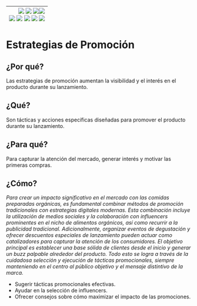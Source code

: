 <div align=right>

|[![](https://img.shields.io/badge/-Inicio-FFF?style=flat&logo=Emlakjet&logoColor=black)](/README.md) [![](https://img.shields.io/badge/-Introducción-FFF?style=flat&logo=abbrobotstudio&logoColor=black)](/documentos/intro.md) [![](https://img.shields.io/badge/-Panorámica-FFF?style=flat&logo=openstreetmap&logoColor=black)](/documentos/panoramica.md)[![](https://img.shields.io/badge/-Modelos_de_lenguaje-FFF?style=flat&logo=LiveChat&logoColor=black)](/documentos/LLMs.md)<br>  [![](https://img.shields.io/badge/-Prompts-FFF?style=flat&logo=Proton&logoColor=black)](/documentos/prompts/README.md) [![](https://img.shields.io/badge/-Ing,_de_prompts-FFF?style=flat&logo=googleearthengine&logoColor=black)](/documentos/ingenieriaDePrompts/README.md) [![](https://img.shields.io/badge/-Patrones-FFF?style=flat&logo=textpattern&logoColor=black)](/documentos/ingenieriaDePrompts/patrones/README.md) [![](https://img.shields.io/badge/8vP-FFF?style=flat&logo=v8&logoColor=black)](/documentos/prompts/mejoresPracticas/8virtudesDelPrompting.md) [![](https://img.shields.io/badge/-Casos_de_uso-FFF?style=flat&logo=gitbook&logoColor=black)](/documentos/casosDeUso/README.md)|
|-:|

</div>

# Estrategias de Promoción

## ¿Por qué?

Las estrategias de promoción aumentan la visibilidad y el interés en el producto durante su lanzamiento.

## ¿Qué?

Son tácticas y acciones específicas diseñadas para promover el producto durante su lanzamiento.

## ¿Para qué?

Para capturar la atención del mercado, generar interés y motivar las primeras compras.

## ¿Cómo?

*Para crear un impacto significativo en el mercado con las comidas preparadas orgánicas, es fundamental combinar métodos de promoción tradicionales con estrategias digitales modernas. Esta combinación incluye la utilización de medios sociales y la colaboración con influencers prominentes en el nicho de alimentos orgánicos, así como recurrir a la publicidad tradicional. Adicionalmente, organizar eventos de degustación y ofrecer descuentos especiales de lanzamiento pueden actuar como catalizadores para capturar la atención de los consumidores. El objetivo principal es establecer una base sólida de clientes desde el inicio y generar un buzz palpable alrededor del producto. Todo esto se logra a través de la cuidadosa selección y ejecución de tácticas promocionales, siempre manteniendo en el centro al público objetivo y el mensaje distintivo de la marca.*

- Sugerir tácticas promocionales efectivas.
- Ayudar en la selección de influencers.
- Ofrecer consejos sobre cómo maximizar el impacto de las promociones.
